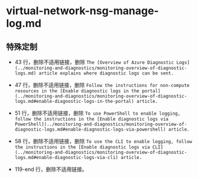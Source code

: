 # virtual-network-nsg-manage-log.md

## 特殊定制

* 43 行，删除不适用链接，删除 `The [Overview of Azure Diagnostic Logs](../monitoring-and-diagnostics/monitoring-overview-of-diagnostic-logs.md) article explains where diagnostic logs can be sent.`

* 47 行，删除不适用链接，删除 `Follow the instructions for non-compute resources in the [Enable diagnostic logs in the portal](../monitoring-and-diagnostics/monitoring-overview-of-diagnostic-logs.md#enable-diagnostic-logs-in-the-portal) article.`

* 51 行，删除不适用链接，删除 `To use PowerShell to enable logging, follow the instructions in the [Enable diagnostic logs via PowerShell](../monitoring-and-diagnostics/monitoring-overview-of-diagnostic-logs.md#enable-diagnostic-logs-via-powershell) article.`

* 58 行，删除不适用链接，删除 `To use the CLI to enable logging, follow the instructions in the [Enable diagnostic logs via CLI](../monitoring-and-diagnostics/monitoring-overview-of-diagnostic-logs.md#enable-diagnostic-logs-via-cli) article.`

* 119-end 行，删除不适用链接。